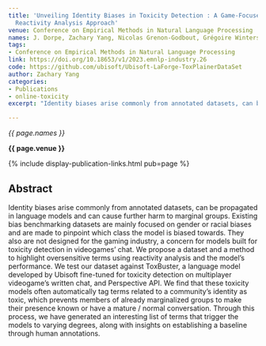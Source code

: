 ```yaml
---
title: 'Unveiling Identity Biases in Toxicity Detection : A Game-Focused Dataset and
  Reactivity Analysis Approach'
venue: Conference on Empirical Methods in Natural Language Processing
names: J. Dorpe, Zachary Yang, Nicolas Grenon-Godbout, Grégoire Winterstein
tags:
- Conference on Empirical Methods in Natural Language Processing
link: https://doi.org/10.18653/v1/2023.emnlp-industry.26
code: https://github.com/ubisoft/Ubisoft-LaForge-ToxPlainerDataSet
author: Zachary Yang
categories: 
- Publications
- online-toxicity
excerpt: "Identity biases arise commonly from annotated datasets, can be propagated in language models and can cause further harm to marginal groups. Existing bias benchmarking datasets are mainly focused on gender or racial biases and are made to pinpoint which class the model is biased towards. They also are not designed for the gaming industry, a concern for models built for toxicity detection in videogames’ chat."

---
```


*{{ page.names }}*

**{{ page.venue }}**

{% include display-publication-links.html pub=page %}

## Abstract

Identity biases arise commonly from annotated datasets, can be propagated in language models and can cause further harm to marginal groups. Existing bias benchmarking datasets are mainly focused on gender or racial biases and are made to pinpoint which class the model is biased towards. They also are not designed for the gaming industry, a concern for models built for toxicity detection in videogames’ chat. We propose a dataset and a method to highlight oversensitive terms using reactivity analysis and the model’s performance. We test our dataset against ToxBuster, a language model developed by Ubisoft fine-tuned for toxicity detection on multiplayer videogame’s written chat, and Perspective API. We find that these toxicity models often automatically tag terms related to a community’s identity as toxic, which prevents members of already marginalized groups to make their presence known or have a mature / normal conversation. Through this process, we have generated an interesting list of terms that trigger the models to varying degrees, along with insights on establishing a baseline through human annotations.